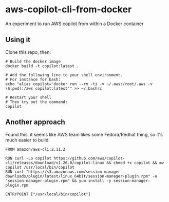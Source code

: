 # aws-copilot-cli-from-docker
An experiment to run AWS copilot from within a Docker container

## Using it

Clone this repo, then:

```
# Build the docker image
docker build -t copilot:latest .

# Add the following line to your shell environment.
# For instance for bash:
echo "alias copilot='docker run --rm -ti -v ~/.aws:/root/.aws -v \$(pwd):/aws copilot:latest'" >> ~/.bashrc

# Restart your shell
# Then try out the command:
copilot
```

## Another approach

Found this, it seems like AWS team likes some Fedora/Redhat thing, so it's much easier to build:

```
FROM amazon/aws-cli:2.11.2

RUN curl -Lo copilot https://github.com/aws/copilot-cli/releases/download/v1.26.0/copilot-linux && chmod +x copilot && mv copilot /usr/local/bin/copilot
RUN curl "https://s3.amazonaws.com/session-manager-downloads/plugin/latest/linux_64bit/session-manager-plugin.rpm" -o "session-manager-plugin.rpm" && yum install -y session-manager-plugin.rpm

ENTRYPOINT ["/usr/local/bin/copilot"]
```
